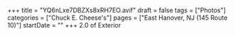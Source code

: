 +++
title = "YQ6nLxe7DBZXs8xRH7EO.avif"
draft = false
tags = ["Photos"]
categories = ["Chuck E. Cheese's"]
pages = ["East Hanover, NJ (145 Route 10)"]
startDate = ""
+++
2.0 of Exterior
